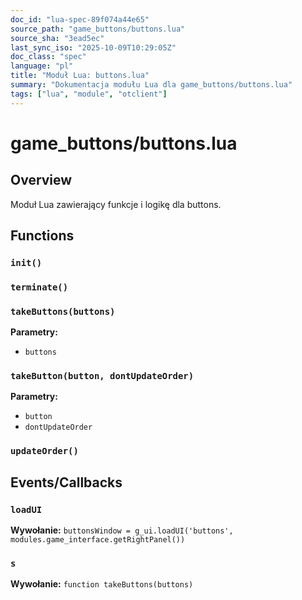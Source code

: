 ```yaml
---
doc_id: "lua-spec-89f074a44e65"
source_path: "game_buttons/buttons.lua"
source_sha: "3ead5ec"
last_sync_iso: "2025-10-09T10:29:05Z"
doc_class: "spec"
language: "pl"
title: "Moduł Lua: buttons.lua"
summary: "Dokumentacja modułu Lua dla game_buttons/buttons.lua"
tags: ["lua", "module", "otclient"]
---
```


# game_buttons/buttons.lua

## Overview

Moduł Lua zawierający funkcje i logikę dla buttons.

## Functions

### `init()`

### `terminate()`

### `takeButtons(buttons)`

**Parametry:**

- `buttons`

### `takeButton(button, dontUpdateOrder)`

**Parametry:**

- `button`
- `dontUpdateOrder`

### `updateOrder()`

## Events/Callbacks

### `loadUI`

**Wywołanie:** `buttonsWindow = g_ui.loadUI('buttons', modules.game_interface.getRightPanel())`

### `s`

**Wywołanie:** `function takeButtons(buttons)`
